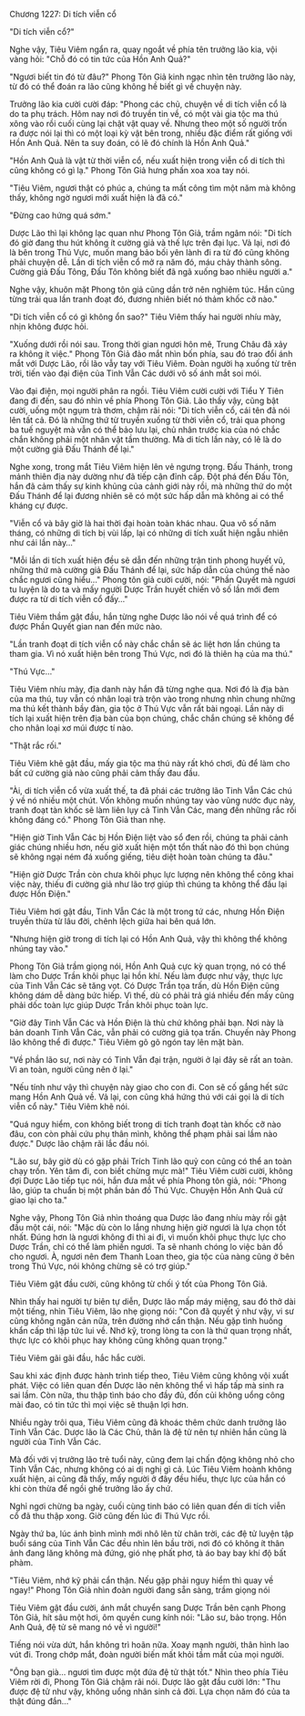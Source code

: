




Chương 1227: Di tích viễn cổ


"Di tích viễn cổ?"

Nghe vậy, Tiêu Viêm ngẩn ra, quay ngoắt về phía tên trưởng lão kia, vội vàng hỏi: "Chỗ đó có tin tức của Hồn Anh Quả?"

"Ngươi biết tin đó từ đâu?" Phong Tôn Giả kinh ngạc nhìn tên trưởng lão này, từ đó có thể đoán ra lão cũng không hề biết gì về chuyện này.

Trưởng lão kia cười cười đáp: "Phong các chủ, chuyện về di tích viễn cổ là do ta phụ trách. Hôm nay nơi đó truyền tin về, có một vài gia tộc ma thú xông vào rồi cuối cùng lại chật vật quay về. Nhưng theo một số người trốn ra được nói lại thì có một loại kỳ vật bên trong, nhiều đặc điểm rất giống với Hồn Anh Quả. Nên ta suy đoán, có lẽ đó chính là Hồn Anh Quả."

"Hồn Anh Quả là vật từ thời viễn cổ, nếu xuất hiện trong viễn cổ di tích thì cũng không có gì lạ." Phong Tôn Giả hưng phấn xoa xoa tay nói.

"Tiêu Viêm, ngươi thật có phúc a, chúng ta mất công tìm một năm mà không thấy, không ngờ ngươi mới xuất hiện là đã có."

"Đừng cao hứng quá sớm."

Dược Lão thì lại không lạc quan như Phong Tôn Giả, trầm ngâm nói: "Di tích đó giờ đang thu hút không ít cường giả và thế lực trên đại lục. Vả lại, nơi đó là bên trong Thú Vực, muốn mang bảo bối yên lành đi ra từ đó cũng không phải chuyện dễ. Lần di tích viễn cổ mở ra năm đó, máu chảy thành sông. Cường giả Đấu Tông, Đấu Tôn không biết đã ngã xuống bao nhiêu người a."

Nghe vậy, khuôn mặt Phong tôn giả cũng dần trở nên nghiêm túc. Hắn cũng từng trải qua lần tranh đoạt đó, đương nhiên biết nó thảm khốc cỡ nào."

"Di tích viễn cổ có gì không ổn sao?" Tiêu Viêm thấy hai người nhíu mày, nhịn không được hỏi.

"Xuống dưới rồi nói sau. Trong thời gian ngươi hôn mê, Trung Châu đã xảy ra không ít việc." Phong Tôn Giả đảo mắt nhìn bốn phía, sau đó trao đổi ánh mắt với Dược Lão, rồi lão vẫy tay với Tiêu Viêm. Đoàn người hạ xuống từ trên trời, tiến vào đại điện của Tinh Vẫn Các dưới vô số ánh mắt soi mói.

Vào đại điện, mọi người phân ra ngồi. Tiêu Viêm cười cười với Tiểu Y Tiên đang đi đến, sau đó nhìn về phía Phong Tôn Giả. Lão thấy vậy, cũng bật cười, uống một ngụm trà thơm, chậm rãi nói: "Di tích viễn cổ, cái tên đã nói lên tất cả. Đó là những thứ từ truyền xuống từ thời viễn cổ, trải qua phong ba tuế nguyệt mà vẫn có thể bảo lưu lại, chủ nhân trước kia của nó chắc chắn không phải một nhân vật tầm thường. Mà di tích lần này, có lẽ là do một cường giả Đấu Thánh để lại."

Nghe xong, trong mắt Tiêu Viêm hiện lên vẻ ngưng trọng. Đấu Thánh, trong mảnh thiên địa này dường như đã tiếp cận đỉnh cấp. Đột phá đến Đấu Tôn, hắn đã cảm thấy sự kinh khủng của cảnh giới này rồi, mà những thứ do một Đấu Thánh để lại đương nhiên sẽ có một sức hấp dẫn mà không ai có thể kháng cự được.

"Viễn cổ và bây giờ là hai thời đại hoàn toàn khác nhau. Qua vô số năm tháng, có những di tích bị vùi lấp, lại có những di tích xuất hiện ngẫu nhiên như cái lần này…"

"Mỗi lần di tích xuất hiện đều sẽ dẫn đến những trận tinh phong huyết vũ, những thứ mà cường giả Đấu Thánh để lại, sức hấp dẫn của chúng thế nào chắc ngươi cũng hiểu…" Phong tôn giả cười cười, nói: "Phần Quyết mà ngươi tu luyện là do ta và mấy người Dược Trần huyết chiến vô số lần mới đem được ra từ di tích viễn cổ đấy…"

Tiêu Viêm thầm gật đầu, hắn từng nghe Dược lão nói về quá trình để có được Phần Quyết gian nan đến mức nào.

"Lần tranh đoạt di tích viễn cổ này chắc chắn sẽ ác liệt hơn lần chúng ta tham gia. Vì nó xuất hiện bên trong Thú Vực, nơi đó là thiên hạ của ma thú."

"Thú Vực…"

Tiêu Viêm nhíu mày, địa danh này hắn đã từng nghe qua. Nơi đó là địa bàn của ma thú, tuy vẫn có nhân loại trà trộn vào trong nhưng nhìn chung những ma thú kết thành bầy đàn, gia tộc ở Thú Vực vẫn rất bài ngoại. Lần này di tích lại xuất hiện trên địa bàn của bọn chúng, chắc chắn chúng sẽ không để cho nhân loại xơ múi được tí nào.

"Thật rắc rối."

Tiêu Viêm khẽ gật đầu, mấy gia tộc ma thú này rất khó chơi, đủ để làm cho bất cứ cường giả nào cũng phải cảm thấy đau đầu.

"Ài, di tích viễn cổ vừa xuất thế, ta đã phái các trưởng lão Tinh Vẫn Các chú ý về nó nhiều một chút. Vốn không muốn nhúng tay vào vũng nước đục này, tranh đoạt tàn khốc sẽ làm liên lụy cả Tinh Vẫn Các, mang đến những rắc rối không đáng có." Phong Tôn Giả than nhẹ.

"Hiện giờ Tinh Vẫn Các bị Hồn Điện liệt vào sổ đen rồi, chúng ta phải cảnh giác chúng nhiều hơn, nếu giờ xuất hiện một tổn thất nào đó thì bọn chúng sẽ không ngại ném đá xuống giếng, tiêu diệt hoàn toàn chúng ta đâu."

"Hiện giờ Dược Trần còn chưa khôi phục lực lượng nên không thể công khai việc này, thiếu đi cường giả như lão trợ giúp thì chúng ta không thể đấu lại được Hồn Điện."

Tiêu Viêm hơi gật đầu, Tinh Vẫn Các là một trong tứ các, nhưng Hồn Điện truyền thừa từ lâu đời, chênh lệch giữa hai bên quá lớn.

"Nhưng hiện giờ trong di tích lại có Hồn Anh Quả, vậy thì không thể không nhúng tay vào."

Phong Tôn Giả trầm giọng nói, Hồn Anh Quả cực kỳ quan trọng, nó có thể làm cho Dược Trần khôi phục lại hồn khí. Nếu làm được như vậy, thực lực của Tinh Vẫn Các sẽ tăng vọt. Có Dược Trần tọa trấn, dù Hồn Điện cũng không dám dễ dàng bức hiếp. Vì thế, dù có phải trả giá nhiều đến mấy cũng phải dốc toàn lực giúp Dược Trần khôi phục toàn lực.

"Giờ đây Tinh Vẫn Các và Hồn Điện là thù chứ không phải bạn. Nơi này là bản doanh Tinh Vẫn Các, vẫn phải có cường giả tọa trấn. Chuyến này Phong lão không thể đi được." Tiêu Viêm gõ gõ ngón tay lên mặt bàn.

"Về phần lão sư, nơi này có Tinh Vẫn đại trận, người ở lại đây sẽ rất an toàn. Vì an toàn, người cũng nên ở lại."

"Nếu tính như vậy thì chuyện này giao cho con đi. Con sẽ cố gắng hết sức mang Hồn Anh Quả về. Vả lại, con cũng khá hứng thú với cái gọi là di tích viễn cổ này." Tiêu Viêm khẽ nói.

"Quá nguy hiểm, con không biết trong di tích tranh đoạt tàn khốc cỡ nào đâu, con còn phải cứu phụ thân mình, không thể phạm phải sai lầm nào được." Dược lão chậm rãi lắc đầu nói.

"Lão sư, bây giờ dù có gặp phải Trích Tinh lão quỷ con cũng có thể an toàn chạy trốn. Yên tâm đi, con biết chừng mực mà!" Tiêu Viêm cười cười, không đợi Dược Lão tiếp tục nói, hắn đưa mắt về phía Phong tôn giả, nói: "Phong lão, giúp ta chuẩn bị một phần bản đồ Thú Vực. Chuyện Hồn Anh Quả cứ giao lại cho ta."

Nghe vậy, Phong Tôn Giả nhìn thoáng qua Dược lão đang nhíu mày rồi gật đầu một cái, nói: "Mặc dù còn lo lắng nhưng hiện giờ ngươi là lựa chọn tốt nhất. Đúng hơn là ngươi không đi thì ai đi, vì muốn khôi phục thực lực cho Dược Trần, chỉ có thể làm phiền ngươi. Ta sẽ nhanh chóng lo việc bản đồ cho ngươi. À, ngươi nên đem Thanh Loan theo, gia tộc của nàng cũng ở bên trong Thú Vực, nói không chừng sẽ có trợ giúp."

Tiêu Viêm gật đầu cười, cũng không từ chối ý tốt của Phong Tôn Giả.

Nhìn thấy hai người tự biên tự diễn, Dược lão mấp máy miệng, sau đó thở dài một tiếng, nhìn Tiêu Viêm, lão nhẹ giọng nói: "Con đã quyết ý như vậy, vi sư cũng không ngăn cản nữa, trên đường nhớ cẩn thận. Nếu gặp tình huống khẩn cấp thì lập tức lui về. Nhớ kỹ, trong lòng ta con là thứ quan trọng nhất, thực lực có khôi phục hay không cũng không quan trọng."

Tiêu Viêm gãi gãi đầu, hắc hắc cười.

Sau khi xác định được hành trình tiếp theo, Tiêu Viêm cũng không vội xuất phát. Việc có liên quan đến Dược lão nên không thể vì hấp tấp mà sinh ra sai lầm. Còn nữa, thu thập tình báo cho đầy đủ, đốn củi không uổng công mài đao, có tin tức thì mọi việc sẽ thuận lợi hơn.

Nhiều ngày trôi qua, Tiêu Viêm cũng đã khoác thêm chức danh trưởng lão Tinh Vẫn Các. Dược lão là Các Chủ, thân là đệ tử nên tự nhiên hắn cũng là người của Tinh Vẫn Các.

Mà đối với vị trưởng lão trẻ tuổi này, cũng đem lại chấn động không nhỏ cho Tinh Vẫn Các, nhưng không có ai dị nghị gì cả. Lúc Tiêu Viêm hoành không xuất hiện, ai cũng đã thấy, mấy người ở đây đều hiểu, thực lực của hắn có khi còn thừa để ngồi ghế trưởng lão ấy chứ.

Nghỉ ngơi chừng ba ngày, cuối cùng tinh báo có liên quan đến di tích viễn cổ đã thu thập xong. Giờ cũng đến lúc đi Thú Vực rồi.

Ngày thứ ba, lúc ánh bình mình mới nhô lên từ chân trời, các đệ tử luyện tập buổi sáng của Tinh Vẫn Các đều nhìn lên bầu trời, nơi đó có không ít thân ảnh đang lăng không mà đứng, gió nhẹ phất phơ, tà áo bay bay khí độ bất phàm.

"Tiêu Viêm, nhớ kỹ phải cẩn thận. Nếu gặp phải nguy hiểm thì quay về ngay!" Phong Tôn Giả nhìn đoàn người đang sẵn sàng, trầm giọng nói

Tiêu Viêm gật đầu cười, ánh mắt chuyển sang Dược Trần bên cạnh Phong Tôn Giả, hít sâu một hơi, ôm quyền cung kính nói: "Lão sư, bảo trọng. Hồn Anh Quả, đệ tử sẽ mang nó về vì người!"

Tiếng nói vừa dứt, hắn không trì hoãn nữa. Xoay mạnh người, thân hình lao vút đi. Trong chớp mắt, đoàn người biến mất khỏi tầm mắt của mọi người.

"Ông bạn già… ngươi tìm được một đứa đệ tử thật tốt." Nhìn theo phía Tiêu Viêm rời đi, Phong Tôn Giả chậm rãi nói. Dược lão gật đầu cười lớn: "Thu được đệ tử như vậy, không uổng nhân sinh cả đời. Lựa chọn năm đó của ta thật đúng đắn…"





